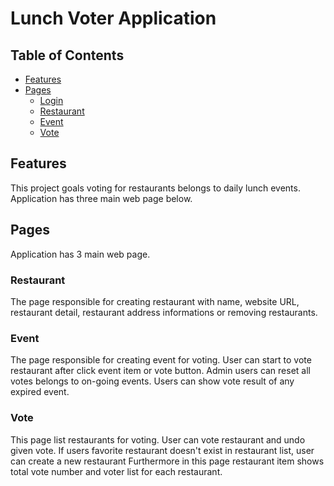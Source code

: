 # Lunch Voter Application

## Table of Contents

  - [Features](#features)
  - [Pages](#pages)
    - [Login](#login)
    - [Restaurant](#restaurant)
    - [Event](#event)
    - [Vote](#vote)


## Features

This project goals voting for restaurants belongs to daily lunch events.
Application has three main web page below.

## Pages
Application has 3 main web page.

### Restaurant
The page responsible for creating restaurant with name, website URL, restaurant detail, restaurant address informations or removing restaurants.

### Event
The page responsible for creating event for voting.
User can start to vote restaurant after click event item or vote button.
Admin users can reset all votes belongs to on-going events.
Users can show vote result of any expired event.

### Vote
This page list restaurants for voting. User can vote restaurant and undo given vote.
If users favorite restaurant doesn't exist in restaurant list, user can create a new restaurant
Furthermore in this page restaurant item shows total vote number and voter list for each restaurant.
